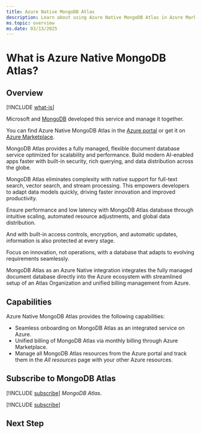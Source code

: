 ```yaml
---
title: Azure Native MongoDB Atlas
description: Learn about using Azure Native MongoDB Atlas in Azure Marketplace.
ms.topic: overview
ms.date: 03/13/2025
---
```


# What is Azure Native MongoDB Atlas?

## Overview

[!INCLUDE [what-is](../includes/what-is.md)]

Microsoft and [MongoDB](https://www.mongodb.com/) developed this service and manage it together.

You can find Azure Native MongoDB Atlas in the [Azure portal](https://portal.azure.com) or get it on [Azure Marketplace](https://azuremarketplace.microsoft.com/marketplace).

MongoDB Atlas provides a fully managed, flexible document database service optimized for scalability and performance. Build modern AI-enabled apps faster with built-in security, rich querying, and data distribution across the globe.

MongoDB Atlas eliminates complexity with native support for full-text search, vector search, and stream processing. This empowers developers to adapt data models quickly, driving faster innovation and improved productivity.

Ensure performance and low latency with MongoDB Atlas database through intuitive scaling, automated resource adjustments, and global data distribution.

And with built-in access controls, encryption, and automatic updates, information is also protected at every stage.

Focus on innovation, not operations, with a database that adapts to evolving requirements seamlessly.

MongoDB Atlas as an Azure Native integration integrates the fully managed document database directly into the Azure ecosystem with streamlined setup of an Atlas Organization and unified billing management from Azure.

## Capabilities

Azure Native MongoDB Atlas provides the following capabilities:

- Seamless onboarding on MongoDB Atlas as an integrated service on Azure.
- Unified billing of MongoDB Atlas via monthly billing through Azure Marketplace.
- Manage all MongoDB Atlas resources from the Azure portal and track them in the *All resources* page with your other Azure resources.

## Subscribe to MongoDB Atlas

[!INCLUDE [subscribe](../includes/subscribe.md)] *MongoDB Atlas*.

[!INCLUDE [subscribe](../includes/subscribe-from-azure-portal.md)]

## Next Step